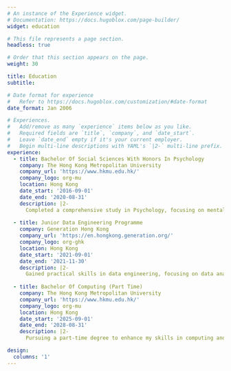 ```yaml
---
# An instance of the Experience widget.
# Documentation: https://docs.hugoblox.com/page-builder/
widget: education

# This file represents a page section.
headless: true

# Order that this section appears on the page.
weight: 30

title: Education
subtitle:

# Date format for experience
#   Refer to https://docs.hugoblox.com/customization/#date-format
date_format: Jan 2006

# Experiences.
#   Add/remove as many `experience` items below as you like.
#   Required fields are `title`, `company`, and `date_start`.
#   Leave `date_end` empty if it's your current employer.
#   Begin multi-line descriptions with YAML's `|2-` multi-line prefix.
experience:
  - title: Bachelor Of Social Sciences With Honors In Psychology
    company: The Hong Kong Metropolitan University
    company_url: 'https://www.hkmu.edu.hk/'
    company_logo: org-mu
    location: Hong Kong
    date_start: '2016-09-01'
    date_end: '2020-08-31'
    description: |2-
      Completed a comprehensive study in Psychology, focusing on mental health and social behaviors.
      
  - title: Junior Data Engineering Programme
    company: Generation Hong Kong
    company_url: 'https://en.hongkong.generation.org/'
    company_logo: org-ghk
    location: Hong Kong
    date_start: '2021-09-01'
    date_end: '2021-11-30'
    description: |2-
      Gained practical skills in data engineering, focusing on data analysis and software development.
   
  - title: Bachelor Of Computing (Part Time)
    company: The Hong Kong Metropolitan University
    company_url: 'https://www.hkmu.edu.hk/'
    company_logo: org-mu
    location: Hong Kong
    date_start: '2025-09-01'
    date_end: '2028-08-31'
    description: |2-
      Pursuing a part-time degree to enhance my skills in computing and technology.

design:
  columns: '1'
---
```

